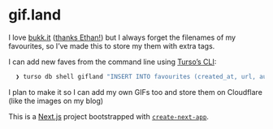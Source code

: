 # gif.land

I love [bukk.it](https://bukk.it) ([thanks Ethan!](https://ethanmarcotte.com/)) but I always forget the filenames of my favourites, so I’ve made this to store my them with extra tags.

I can add new faves from the command line using [Turso’s CLI](https://docs.turso.tech/cli/db/shell):

```sh
  ❯ turso db shell gifland "INSERT INTO favourites (created_at, url, author, tags) VALUES (datetime('now'), 'theandies.gif', 'Jon Heslop', 'hot fuzz');"
```

I plan to make it so I can add my own GIFs too and store them on Cloudflare (like the images on my blog)


This is a [Next.js](https://nextjs.org) project bootstrapped with [`create-next-app`](https://nextjs.org/docs/app/api-reference/cli/create-next-app).
